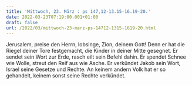 ```yaml
---
title: 'Mittwoch, 23. März : ps 147,12-13.15-16.19-20.'
date: 2022-03-23T07:19:00.001+01:00
draft: false
url: /2022/03/mittwoch-23-marz-ps-14712-1315-1619-20.html
---
```


Jerusalem, preise den Herrn, lobsinge, Zion, deinem Gott! Denn er hat die Riegel deiner Tore festgemacht, die Kinder in deiner Mitte gesegnet. Er sendet sein Wort zur Erde, rasch eilt sein Befehl dahin. Er spendet Schnee wie Wolle, streut den Reif aus wie Asche. Er verkündet Jakob sein Wort, Israel seine Gesetze und Rechte. An keinem andern Volk hat er so gehandelt, keinem sonst seine Rechte verkündet.